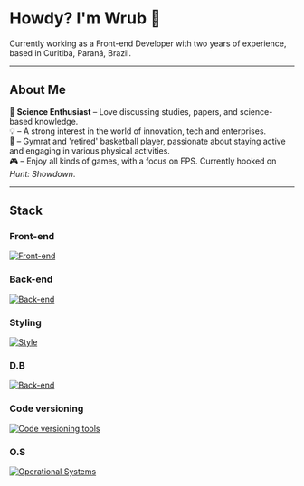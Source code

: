 # Howdy? I'm Wrub 👋
Currently working as a Front-end Developer with two years of experience, based in Curitiba, Paraná, Brazil.

---

## About Me
💙 **Science Enthusiast** – Love discussing studies, papers, and science-based knowledge.<br/>
💡 – A strong interest in the world of innovation, tech and enterprises.<br/>
💪 – Gymrat and 'retired' basketball player, passionate about staying active and engaging in various physical activities.<br/>
🎮 – Enjoy all kinds of games, with a focus on FPS. Currently hooked on *Hunt: Showdown*.<br/>

---

## Stack

### Front-end
[![Front-end](https://skillicons.dev/icons?i=js,ts,vue,nuxt,react,next)](https://skillicons.dev)

### Back-end
[![Back-end](https://skillicons.dev/icons?i=nodejs,express)](https://skillicons.dev)

### Styling
[![Style](https://skillicons.dev/icons?i=css,tailwind,sass,bootstrap)](https://skillicons.dev)

### D.B
[![Back-end](https://skillicons.dev/icons?i=postgres,supabase,mongodb)](https://skillicons.dev)

### Code versioning
[![Code versioning tools](https://skillicons.dev/icons?i=bitbucket,github)](https://skillicons.dev)

### O.S
[![Operational Systems](https://skillicons.dev/icons?i=ubuntu,mint,windows)](https://skillicons.dev)
